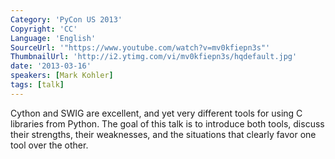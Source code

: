 ```yaml
---
Category: 'PyCon US 2013'
Copyright: 'CC'
Language: 'English'
SourceUrl: '"https://www.youtube.com/watch?v=mv0kfiepn3s"'
ThumbnailUrl: 'http://i2.ytimg.com/vi/mv0kfiepn3s/hqdefault.jpg'
date: '2013-03-16'
speakers: [Mark Kohler]
tags: [talk]
---
```

Cython and SWIG are excellent, and yet very different tools for using C libraries from Python. The goal of this talk is to introduce both tools, discuss their strengths, their weaknesses, and the situations that clearly favor one tool over the other.
